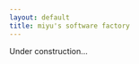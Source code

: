 ```yaml
---
layout: default
title: miyu's software factory
---
```

<!-- div style="text-align:right">
  English | <a href="index_ja.html">日本語</a>
</div -->
Under construction...

